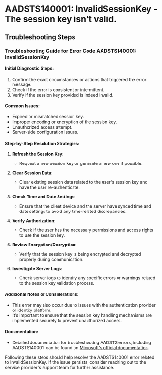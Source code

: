 
# AADSTS140001: InvalidSessionKey - The session key isn't valid.


## Troubleshooting Steps
### Troubleshooting Guide for Error Code AADSTS140001: InvalidSessionKey

#### Initial Diagnostic Steps:
1. Confirm the exact circumstances or actions that triggered the error message.
2. Check if the error is consistent or intermittent.
3. Verify if the session key provided is indeed invalid.

#### Common Issues:
- Expired or mismatched session key.
- Improper encoding or encryption of the session key.
- Unauthorized access attempt.
- Server-side configuration issues.

#### Step-by-Step Resolution Strategies:
1. **Refresh the Session Key**:
   - Request a new session key or generate a new one if possible.
  
2. **Clear Session Data**:
   - Clear existing session data related to the user's session key and have the user re-authenticate.

3. **Check Time and Date Settings**:
   - Ensure that the client device and the server have synced time and date settings to avoid any time-related discrepancies.

4. **Verify Authorization**:
   - Check if the user has the necessary permissions and access rights to use the session key.

5. **Review Encryption/Decryption**:
   - Verify that the session key is being encrypted and decrypted properly during communication.

6. **Investigate Server Logs**:
   - Check server logs to identify any specific errors or warnings related to the session key validation process.

#### Additional Notes or Considerations:
- This error may also occur due to issues with the authentication provider or identity platform.
- It's important to ensure that the session key handling mechanisms are implemented securely to prevent unauthorized access.

#### Documentation:
- Detailed documentation for troubleshooting AADSTS errors, including AADSTS140001, can be found on [Microsoft's official documentation](https://docs.microsoft.com/en-us/azure/active-directory/develop/reference-aadsts-error-codes).

Following these steps should help resolve the AADSTS140001 error related to InvalidSessionKey. If the issue persists, consider reaching out to the service provider's support team for further assistance.